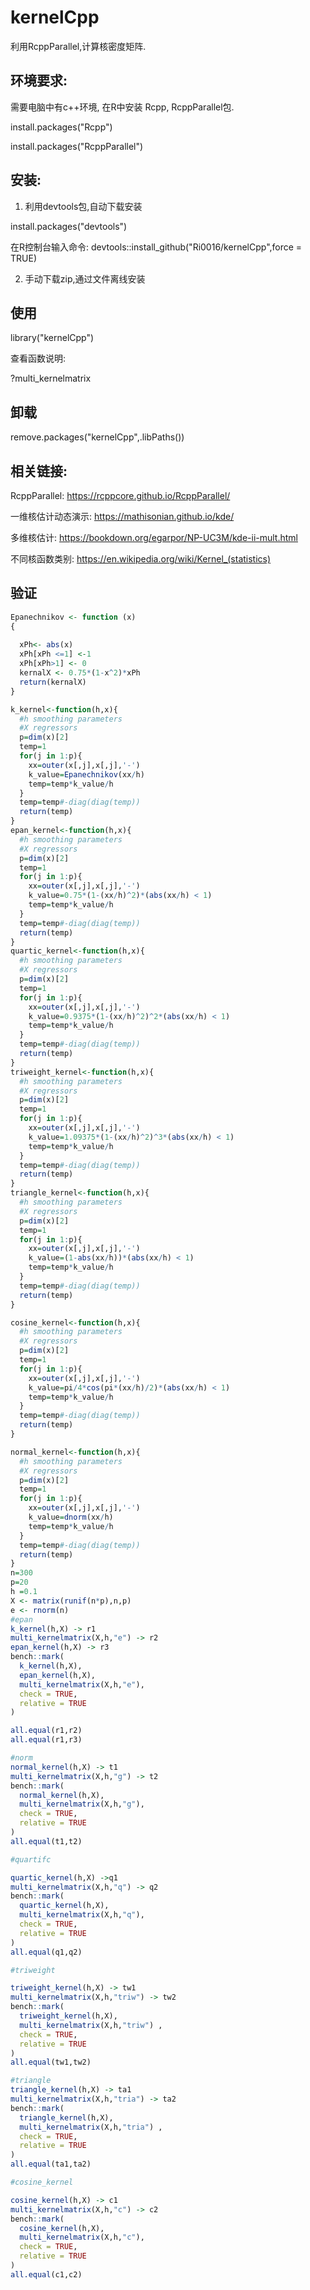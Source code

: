 # kernelCpp

利用RcppParallel,计算核密度矩阵.

## 环境要求:

需要电脑中有c++环境, 在R中安装 Rcpp, RcppParallel包.

install.packages("Rcpp")

install.packages("RcppParallel")

## 安装:

1.  利用devtools包,自动下载安装

install.packages("devtools")

在R控制台输入命令: devtools::install_github("Ri0016/kernelCpp",force =
TRUE)

2.  手动下载zip,通过文件离线安装

## 使用

library("kernelCpp")

查看函数说明:

?multi_kernelmatrix



## 卸载

remove.packages("kernelCpp",.libPaths())

## 相关链接:

RcppParallel: <https://rcppcore.github.io/RcppParallel/>

一维核估计动态演示: <https://mathisonian.github.io/kde/>

多维核估计: <https://bookdown.org/egarpor/NP-UC3M/kde-ii-mult.html>

不同核函数类别: <https://en.wikipedia.org/wiki/Kernel_(statistics)>



## 验证

```r
Epanechnikov <- function (x)
{
  
  xPh<- abs(x)
  xPh[xPh <=1] <-1
  xPh[xPh>1] <- 0
  kernalX <- 0.75*(1-x^2)*xPh
  return(kernalX)
}

k_kernel<-function(h,x){
  #h smoothing parameters
  #X regressors
  p=dim(x)[2]
  temp=1
  for(j in 1:p){
    xx=outer(x[,j],x[,j],'-')
    k_value=Epanechnikov(xx/h)
    temp=temp*k_value/h
  }
  temp=temp#-diag(diag(temp))
  return(temp)
}
epan_kernel<-function(h,x){
  #h smoothing parameters
  #X regressors
  p=dim(x)[2]
  temp=1
  for(j in 1:p){
    xx=outer(x[,j],x[,j],'-')
    k_value=0.75*(1-(xx/h)^2)*(abs(xx/h) < 1)
    temp=temp*k_value/h
  }
  temp=temp#-diag(diag(temp))
  return(temp)
}
quartic_kernel<-function(h,x){
  #h smoothing parameters
  #X regressors
  p=dim(x)[2]
  temp=1
  for(j in 1:p){
    xx=outer(x[,j],x[,j],'-')
    k_value=0.9375*(1-(xx/h)^2)^2*(abs(xx/h) < 1)
    temp=temp*k_value/h
  }
  temp=temp#-diag(diag(temp))
  return(temp)
}
triweight_kernel<-function(h,x){
  #h smoothing parameters
  #X regressors
  p=dim(x)[2]
  temp=1
  for(j in 1:p){
    xx=outer(x[,j],x[,j],'-')
    k_value=1.09375*(1-(xx/h)^2)^3*(abs(xx/h) < 1)
    temp=temp*k_value/h
  }
  temp=temp#-diag(diag(temp))
  return(temp)
}
triangle_kernel<-function(h,x){
  #h smoothing parameters
  #X regressors
  p=dim(x)[2]
  temp=1
  for(j in 1:p){
    xx=outer(x[,j],x[,j],'-')
    k_value=(1-abs(xx/h))*(abs(xx/h) < 1)
    temp=temp*k_value/h
  }
  temp=temp#-diag(diag(temp))
  return(temp)
}

cosine_kernel<-function(h,x){
  #h smoothing parameters
  #X regressors
  p=dim(x)[2]
  temp=1
  for(j in 1:p){
    xx=outer(x[,j],x[,j],'-')
    k_value=pi/4*cos(pi*(xx/h)/2)*(abs(xx/h) < 1)
    temp=temp*k_value/h
  }
  temp=temp#-diag(diag(temp))
  return(temp)
}

normal_kernel<-function(h,x){
  #h smoothing parameters
  #X regressors
  p=dim(x)[2]
  temp=1
  for(j in 1:p){
    xx=outer(x[,j],x[,j],'-')
    k_value=dnorm(xx/h)
    temp=temp*k_value/h
  }
  temp=temp#-diag(diag(temp))
  return(temp)
}
n=300
p=20
h =0.1
X <- matrix(runif(n*p),n,p)
e <- rnorm(n)
#epan
k_kernel(h,X) -> r1
multi_kernelmatrix(X,h,"e") -> r2
epan_kernel(h,X) -> r3
bench::mark(
  k_kernel(h,X),
  epan_kernel(h,X),
  multi_kernelmatrix(X,h,"e"),
  check = TRUE,
  relative = TRUE
)

all.equal(r1,r2)
all.equal(r1,r3)

#norm
normal_kernel(h,X) -> t1
multi_kernelmatrix(X,h,"g") -> t2
bench::mark(
  normal_kernel(h,X),
  multi_kernelmatrix(X,h,"g"),
  check = TRUE,
  relative = TRUE
)
all.equal(t1,t2)

#quartifc

quartic_kernel(h,X) ->q1
multi_kernelmatrix(X,h,"q") -> q2
bench::mark(
  quartic_kernel(h,X),
  multi_kernelmatrix(X,h,"q"),
  check = TRUE,
  relative = TRUE
)
all.equal(q1,q2)

#triweight

triweight_kernel(h,X) -> tw1
multi_kernelmatrix(X,h,"triw") -> tw2
bench::mark(
  triweight_kernel(h,X),
  multi_kernelmatrix(X,h,"triw") ,
  check = TRUE,
  relative = TRUE
)
all.equal(tw1,tw2)

#triangle
triangle_kernel(h,X) -> ta1
multi_kernelmatrix(X,h,"tria") -> ta2
bench::mark(
  triangle_kernel(h,X),
  multi_kernelmatrix(X,h,"tria") ,
  check = TRUE,
  relative = TRUE
)
all.equal(ta1,ta2)

#cosine_kernel

cosine_kernel(h,X) -> c1
multi_kernelmatrix(X,h,"c") -> c2
bench::mark(
  cosine_kernel(h,X),
  multi_kernelmatrix(X,h,"c"),
  check = TRUE,
  relative = TRUE
)
all.equal(c1,c2)
```
